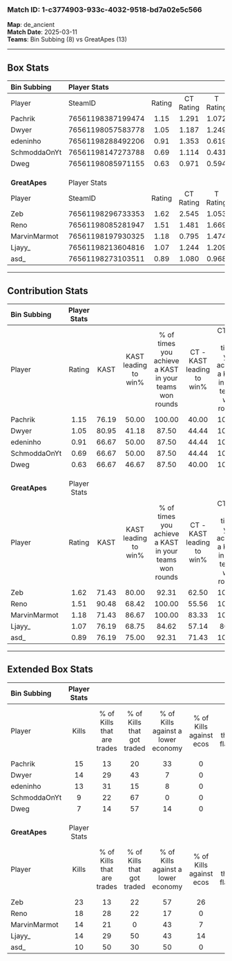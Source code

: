 ### Match ID: 1-c3774903-933c-4032-9518-bd7a02e5c566  
**Map**: de_ancient  
**Match Date**: 2025-03-11  
**Teams**: Bin Subbing (8) vs GreatApes (13)  

---  

## Box Stats  

| **Bin Subbing** | Player Stats      |        |           |          |       |       |       |         |        |      |     |
| :- | :- | :-: | :-: | :-: | :-: | :-: | :-: | :-: | :-: | :-: | :-: |
| Player          | SteamID           | Rating | CT Rating | T Rating | KAST  |  ADR  | Kills | Assists | Deaths | K/D  | HS% |
| Pachrik         | 76561198387199474 |  1.15  |   1.291   |  1.072   | 76.19 | 75.9  |  15   |    5    |   14   | 1.07 | 53  |
| Dwyer           | 76561198057583778 |  1.05  |   1.187   |  1.249   | 80.95 | 70.1  |  14   |    5    |   17   | 0.82 | 42  |
| edeninho        | 76561198288492206 |  0.91  |   1.353   |  0.619   | 66.67 | 69.1  |  13   |    2    |   16   | 0.81 | 46  |
| SchmoddaOnYt    | 76561198147273788 |  0.69  |   1.114   |  0.431   | 66.67 | 64.3  |   9   |    5    |   18   | 0.50 | 66  |
| Dweg            | 76561198085971155 |  0.63  |   0.971   |  0.594   | 66.67 | 48.4  |   7   |    4    |   15   | 0.47 | 57  |
|                 |                   |        |           |          |       |       |       |         |        |      |     |
|                 |                   |        |           |          |       |       |       |         |        |      |     |
|                 |                   |        |           |          |       |       |       |         |        |      |     |
| **GreatApes**   | Player Stats      |        |           |          |       |       |       |         |        |      |     |
| Player          | SteamID           | Rating | CT Rating | T Rating | KAST  |  ADR  | Kills | Assists | Deaths | K/D  | HS% |
| Zeb             | 76561198296733353 |  1.62  |   2.545   |  1.053   | 71.43 | 124.2 |  23   |    4    |   13   | 1.77 | 52  |
| Reno            | 76561198085281947 |  1.51  |   1.481   |  1.669   | 90.48 | 84.0  |  18   |    7    |   10   | 1.80 | 50  |
| MarvinMarmot    | 76561198197930325 |  1.18  |   0.795   |  1.474   | 71.43 | 73.0  |  14   |    4    |   9    | 1.56 | 42  |
| Ljayy_          | 76561198213604816 |  1.07  |   1.244   |  1.209   | 76.19 | 72.5  |  14   |    5    |   15   | 0.93 | 50  |
| asd_            | 76561198273103511 |  0.89  |   1.080   |  0.968   | 76.19 | 45.0  |  10   |    4    |   12   | 0.83 | 50  |
---  

## Contribution Stats  

| **Bin Subbing** | Player Stats |       |                      |                                                        |                           |                                                             |                          |                                                            |
| :- | :-: | :-: | :-: | :-: | :-: | :-: | :-: | :-: |
| Player          |    Rating    | KAST  | KAST leading to win% | % of times you achieve a KAST in your teams won rounds | CT - KAST leading to win% | CT - % of times you achieve a KAST in your teams won rounds | T - KAST leading to win% | T - % of times you achieve a KAST in your teams won rounds |
| Pachrik         |     1.15     | 76.19 |        50.00         |                         100.00                         |           40.00           |                           100.00                            |          66.67           |                           100.00                           |
| Dwyer           |     1.05     | 80.95 |        41.18         |                         87.50                          |           44.44           |                           100.00                            |          37.50           |                           75.00                            |
| edeninho        |     0.91     | 66.67 |        50.00         |                         87.50                          |           44.44           |                           100.00                            |          60.00           |                           75.00                            |
| SchmoddaOnYt    |     0.69     | 66.67 |        50.00         |                         87.50                          |           44.44           |                           100.00                            |          60.00           |                           75.00                            |
| Dweg            |     0.63     | 66.67 |        46.67         |                         87.50                          |           40.00           |                           100.00                            |          60.00           |                           75.00                            |
|                 |              |       |                      |                                                        |                           |                                                             |                          |                                                            |
|                 |              |       |                      |                                                        |                           |                                                             |                          |                                                            |
|                 |              |       |                      |                                                        |                           |                                                             |                          |                                                            |
| **GreatApes**   | Player Stats |       |                      |                                                        |                           |                                                             |                          |                                                            |
| Player          |    Rating    | KAST  | KAST leading to win% | % of times you achieve a KAST in your teams won rounds | CT - KAST leading to win% | CT - % of times you achieve a KAST in your teams won rounds | T - KAST leading to win% | T - % of times you achieve a KAST in your teams won rounds |
| Zeb             |     1.62     | 71.43 |        80.00         |                         92.31                          |           62.50           |                           100.00                            |          100.00          |                           87.50                            |
| Reno            |     1.51     | 90.48 |        68.42         |                         100.00                         |           55.56           |                           100.00                            |          80.00           |                           100.00                           |
| MarvinMarmot    |     1.18     | 71.43 |        86.67         |                         100.00                         |           83.33           |                           100.00                            |          88.89           |                           100.00                           |
| Ljayy_          |     1.07     | 76.19 |        68.75         |                         84.62                          |           57.14           |                            80.00                            |          77.78           |                           87.50                            |
| asd_            |     0.89     | 76.19 |        75.00         |                         92.31                          |           71.43           |                           100.00                            |          77.78           |                           87.50                            |
---  

## Extended Box Stats  

| **Bin Subbing** | Player Stats |                            |                            |                                    |                         |                              |                                 |        |                             |                                     |                          |                               |                            |
| :- | :-: | :-: | :-: | :-: | :-: | :-: | :-: | :-: | :-: | :-: | :-: | :-: | :-: |
| Player          |    Kills     | % of Kills that are trades | % of Kills that got traded | % of Kills against a lower economy | % of Kills against ecos | % of Kills that are flawless | % of Kills that are close duels | Deaths | % of Deaths that get traded | % of Deaths against a lower economy | % of Deaths against ecos | % of Deaths that are flawless | % of Deaths that are close |
| Pachrik         |      15      |             13             |             20             |                 33                 |            0            |              80              |                0                |   14   |             14              |                  7                  |            0             |              64               |             7              |
| Dwyer           |      14      |             29             |             43             |                 7                  |            0            |              57              |                7                |   17   |             35              |                 24                  |            12            |              76               |             0              |
| edeninho        |      13      |             31             |             15             |                 8                  |            0            |              92              |                8                |   16   |             31              |                 13                  |            6             |              50               |             19             |
| SchmoddaOnYt    |      9       |             22             |             67             |                 0                  |            0            |              78              |               11                |   18   |             28              |                 11                  |            0             |              56               |             6              |
| Dweg            |      7       |             14             |             57             |                 14                 |            0            |              71              |               14                |   15   |             13              |                 13                  |            0             |              60               |             0              |
|                 |              |                            |                            |                                    |                         |                              |                                 |        |                             |                                     |                          |                               |                            |
|                 |              |                            |                            |                                    |                         |                              |                                 |        |                             |                                     |                          |                               |                            |
|                 |              |                            |                            |                                    |                         |                              |                                 |        |                             |                                     |                          |                               |                            |
| **GreatApes**   | Player Stats |                            |                            |                                    |                         |                              |                                 |        |                             |                                     |                          |                               |                            |
| Player          |    Kills     | % of Kills that are trades | % of Kills that got traded | % of Kills against a lower economy | % of Kills against ecos | % of Kills that are flawless | % of Kills that are close duels | Deaths | % of Deaths that get traded | % of Deaths against a lower economy | % of Deaths against ecos | % of Deaths that are flawless | % of Deaths that are close |
| Zeb             |      23      |             13             |             22             |                 57                 |           26            |              48              |                4                |   13   |             31              |                 38                  |            8             |              69               |             8              |
| Reno            |      18      |             28             |             22             |                 17                 |            0            |              61              |                0                |   10   |             30              |                 30                  |            10            |              60               |             0              |
| MarvinMarmot    |      14      |             21             |             0              |                 43                 |            7            |              64              |               14                |   9    |             22              |                 22                  |            11            |              67               |             22             |
| Ljayy_          |      14      |             29             |             50             |                 43                 |           14            |              79              |               14                |   15   |             40              |                 27                  |            0             |              87               |             7              |
| asd_            |      10      |             50             |             30             |                 50                 |            0            |              60              |                0                |   12   |             42              |                 25                  |            0             |              100              |             0              |
